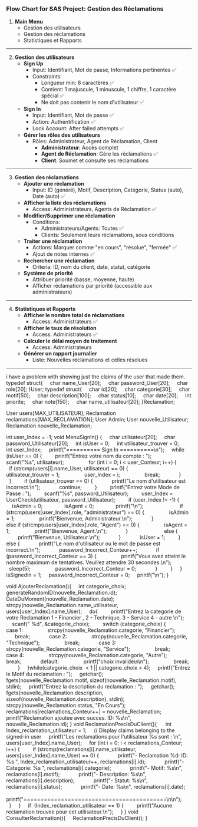 
### Flow Chart for SAS Project: Gestion des Réclamations

1. **Main Menu**
   - Gestion des utilisateurs
   - Gestion des réclamations
   - Statistiques et Rapports

---

2. **Gestion des utilisateurs**
   - **Sign Up**
     - Input: Identifiant, Mot de passe, Informations pertinentes ✅
     - Constraints: 
       - Longueur min: 8 caractères ✅
       - Contient: 1 majuscule, 1 minuscule, 1 chiffre, 1 caractère spécial ✅
       - Ne doit pas contenir le nom d'utilisateur ✅
   - **Sign In**
     - Input: Identifiant, Mot de passe ✅
     - Action: Authentification ✅
     - Lock Account: After failed attempts ✅
   - **Gérer les rôles des utilisateurs**
     - Rôles: Administrateur, Agent de Réclamation, Client
       - **Administrateur**: Accès complet
       - **Agent de Réclamation**: Gère les réclamations ✅
       - **Client**: Soumet et consulte ses réclamations

---

3. **Gestion des réclamations**
   - **Ajouter une réclamation**
     - Input: ID (généré), Motif, Description, Catégorie, Status (auto), Date (auto) ✅
   - **Afficher la liste des réclamations**
     - Access: Administrateurs, Agents de Réclamation ✅
   - **Modifier/Supprimer une réclamation**
     - Conditions: 
       - Administrateurs/Agents: Toutes ✅
       - Clients: Seulement leurs réclamations, sous conditions
   - **Traiter une réclamation**
     - Actions: Marquer comme "en cours", "résolue", "fermée" ✅
     - Ajout de notes internes ✅
   - **Rechercher une réclamation**
     - Criteria: ID, nom du client, date, statut, catégorie
   - **Système de priorité**
     - Attribuer priorité (basse, moyenne, haute)
     - Afficher réclamations par priorité (accessible aux administrateurs)

---

4. **Statistiques et Rapports**
   - **Afficher le nombre total de réclamations**
     - Access: Administrateurs ✅
   - **Afficher le taux de résolution**
     - Access: Administrateurs ✅
   - **Calculer le délai moyen de traitement**
     - Access: Administrateurs
   - **Générer un rapport journalier**
     - Liste: Nouvelles réclamations et celles résolues

---



i have a problem with showing just the claims of the user that made them.
typedef struct{
    char name_User[20];
    char password_User[20];
    char role[20];
}User;
typedef struct{
    char id[20];
    char categorie[30];
    char motif[50];
    char description[100];
    char status[10];
    char date[20];
    int priorite;
    char note[150];
    char name_utilisateur[20];
}Reclamation;

User users[MAX_UTILISATEUR];
Reclamation reclamations[MAX_RECLAMATION];
User Admin;
User nouvelle_Utilisateur;
Reclamation nouvelle_Reclamation;

int user_Index = -1;
void MenuSignIn() {
    char utilisateur[20];
    char password_Utilisateur[20];
    int isUser = 0;
    int utilisateur_trouver = 0;
    int user_Index;
    printf("========== Sign In ==========\n");
    while (isUser == 0) {
        printf("Entrez votre nom du compte : ");
        scanf("%s", utilisateur);
       
        for (int i = 0; i < user_Conteur; i++) {
            if (strcmp(users[i].name_User, utilisateur) == 0) {
                utilisateur_trouver = 1;
                user_Index = i;
                break;
            }
        }
        if (utilisateur_trouver == 0) {
            printf("Le nom d'utilisateur est incorrect.\n");
            continue;
        }
        printf("Entrez votre Mode de Passe : ");
        scanf("%s", password_Utilisateur);
        user_Index = UserCheck(utilisateur, password_Utilisateur);
        if (user_Index != -1) {
            isAdmin = 0;  
            isAgent = 0;  
            printf("\n");
           
            if (strcmp(users[user_Index].role, "administrateur") == 0) {
                isAdmin = 1;
                printf("Bienvenue, Administrateur.\n");
            }
           
            else if (strcmp(users[user_Index].role, "Agent") == 0) {
                isAgent = 1;
                printf("Bienvenue, Agent.\n");
            }
           
            else {
                printf("Bienvenue, Utilisateur.\n");
            }
            isUser = 1;
        } else {
            printf("Le nom d'utilisateur ou le mot de passe est incorrect.\n");
            password_Incorrect_Conteur++;
            if (password_Incorrect_Conteur == 3) {
                printf("Vous avez atteint le nombre maximum de tentatives. Veuillez attendre 30 secondes.\n");
                sleep(5);
                password_Incorrect_Conteur = 0;
            }
        }
    }
    isSignedIn = 1;
    password_Incorrect_Conteur = 0;
    printf("\n");
}

void AjouterReclamation(){
    int categorie_choix;
    generateRandomID(nouvelle_Reclamation.id);
    DateDuMoment(nouvelle_Reclamation.date);
    strcpy(nouvelle_Reclamation.name_utilisateur, users[user_Index].name_User);
    do{
        printf("Entrez la categorie de votre Reclamation 1 - Financier , 2 - Technique, 3 - Service 4 - autre \n");
        scanf(" %d", &categorie_choix);
        switch (categorie_choix) {
            case 1:
                strcpy(nouvelle_Reclamation.categorie, "Financier");
                break;
            case 2:
                strcpy(nouvelle_Reclamation.categorie, "Technique");
                break;
            case 3:
                strcpy(nouvelle_Reclamation.categorie, "Service");
                break;
            case 4:
                strcpy(nouvelle_Reclamation.categorie, "Autre");
                break;
            default:
                printf("choix invalide\n\n");
                break;
        }
    }while(categorie_choix  < 1 || categorie_choix > 4);
    printf("Entrez le Motif du reclamation : ");
    getchar();
    fgets(nouvelle_Reclamation.motif, sizeof(nouvelle_Reclamation.motif), stdin);
    printf("Entrez la description du reclamation : ");
    getchar();
    fgets(nouvelle_Reclamation.description, sizeof(nouvelle_Reclamation.description), stdin);
    strcpy(nouvelle_Reclamation.status, "En Cours");
    reclamations[reclamations_Conteur++] = nouvelle_Reclamation;
    printf("Reclamation ajoutee avec succes. ID: %s\n", nouvelle_Reclamation.id);
}
void ReclamationPrecisDuClient(){
     int Index_reclamation_utilisateur = 1;
    // Display claims belonging to the signed-in user
    printf("Les reclamations pour l'utilisateur %s sont : \n", users[user_Index].name_User);
    for (int i = 0; i < reclamations_Conteur; i++) {
        if (strcmp(reclamations[i].name_utilisateur, users[user_Index].name_User) == 0) {
            printf("- Reclamation %d: ID: %s ", Index_reclamation_utilisateur++, reclamations[i].id);
            printf("- Categorie: %s ", reclamations[i].categorie);
            printf("- Motif: %s\n", reclamations[i].motif);
            printf("- Description: %s\n", reclamations[i].description);
            printf("- Statut: %s\n", reclamations[i].status);
            printf("- Date: %s\n", reclamations[i].date);
            printf("==========================================\n\n");
        }
    }
    if  (Index_reclamation_utilisateur == 1) {
        printf("Aucune reclamation trouvee pour cet utilisateur.\n");
    }
}
void ConsulterReclamation(){
    ReclamationPrecisDuClient();
}